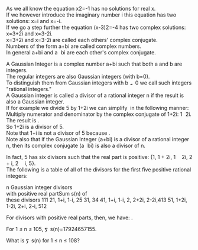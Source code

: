   <p>As we all know the equation x2=-1 has no solutions for real x.  <br />  If we however introduce the imaginary number i this equation has two solutions: x=i and x=-i.  <br />  If we go a step further the equation (x-3)2=-4 has two complex solutions: x=3+2i and x=3-2i.  <br />  x=3+2i and x=3-2i are called each others' complex conjugate.  <br />  Numbers of the form a+bi are called complex numbers.  <br />  In general a+bi and a<img src='images/symbol_minus.gif' width='9' height='3' alt='&minus;' border='0' style='vertical-align:middle;' />bi are each other's complex conjugate.</p>  <p>A Gaussian Integer is a complex number a+bi such that both a and b are integers.  <br />  The regular integers are also Gaussian integers (with b=0).  <br />  To distinguish them from Gaussian integers with b <img src='images/symbol_ne.gif' width='11' height='10' alt='&ne;' border='0' style='vertical-align:middle;' /> 0 we call such integers &quot;rational integers.&quot;  <br />  A Gaussian integer is called a divisor of a rational integer n if the result is also a Gaussian integer.  <br />  If for example we divide 5 by 1+2i we can simplify <img src="project/images/p_153_formule1.gif" border="0" style="vertical-align:middle" alt="" /> in the following manner:  <br />  Multiply numerator and denominator by the complex conjugate of 1+2i: 1<img src='images/symbol_minus.gif' width='9' height='3' alt='&minus;' border='0' style='vertical-align:middle;' />2i.  <br />  The result is   <img src="project/images/p_153_formule2.gif" border="0" alt="" style="vertical-align:middle;" />.  <br />  So 1+2i is a divisor of 5.  <br />  Note that 1+i is not a divisor of 5 because <img src="project/images/p_153_formule5.gif" border="0" style="vertical-align:middle;" alt="" />.  <br />  Note also that if the Gaussian Integer (a+bi) is a divisor of a rational integer n, then its complex conjugate (a<img src='images/symbol_minus.gif' width='9' height='3' alt='&minus;' border='0' style='vertical-align:middle;' />bi) is also a divisor of n.</p>  <p>In fact, 5 has six divisors such that the real part is positive: {1, 1 + 2i, 1 <img src='images/symbol_minus.gif' width='9' height='3' alt='&minus;' border='0' style='vertical-align:middle;' /> 2i, 2 + i, 2 <img src='images/symbol_minus.gif' width='9' height='3' alt='&minus;' border='0' style='vertical-align:middle;' /> i, 5}.  <br />  The following is a table of all of the divisors for the first five positive rational integers:</p>      n Gaussian integer divisors<br />  with positive real partSum s(n) of <br />these    divisors  111    21, 1+i, 1-i, 25    31, 34    41, 1+i, 1-i, 2, 2+2i, 2-2i,413    51, 1+2i, 1-2i, 2+i, 2-i, 512    <p>For divisors with positive real parts, then, we have: <img src="project/images/p_153_formule6.gif" border="0" style="vertical-align:middle" alt="" />.</p>  <p>For 1 &le; n &le; 105, <img src='images/symbol_sum.gif' width='11' height='14' alt='&sum;' border='0' style='vertical-align:middle;' /> s(n)=17924657155.</p>  <p>What is <img src='images/symbol_sum.gif' width='11' height='14' alt='&sum;' border='0' style='vertical-align:middle;' /> s(n) for 1 &le; n &le; 108?</p>  